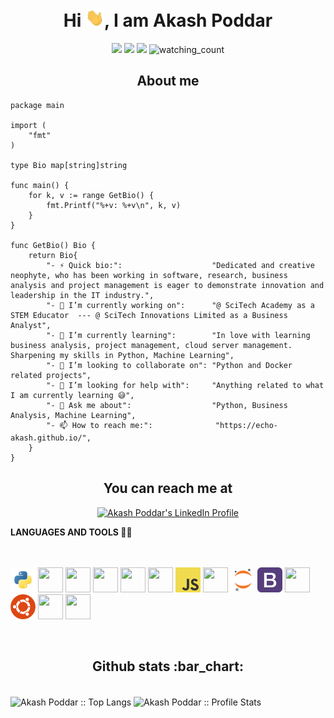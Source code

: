 

<h1 align="center">Hi <img src="https://raw.githubusercontent.com/ABSphreak/ABSphreak/master/gifs/Hi.gif" width="30px">, I am Akash Poddar </h1>

 <p align="center">
<img src="https://img.shields.io/badge/Age-25-blue" />
  <img src="https://img.shields.io/badge/Lives-Bangladesh-success" />
  <img src="https://img.shields.io/badge/Languages-English%20%26%20Bangla-brightgreen" />
	<img src="https://komarev.com/ghpvc/?username=echo-akash&color=brightgreen" alt="watching_count" />
</p>



<h2 align="center">About me</h2>

```golang
package main

import (
	"fmt"
)

type Bio map[string]string

func main() {
	for k, v := range GetBio() {
		fmt.Printf("%+v: %+v\n", k, v)
	}
}

func GetBio() Bio {
	return Bio{
		"- ⚡ Quick bio:":                    "Dedicated and creative neophyte, who has been working in software, research, business analysis and project management is eager to demonstrate innovation and leadership in the IT industry.",
		"- 🔭 I’m currently working on":      "@ SciTech Academy as a STEM Educator  --- @ SciTech Innovations Limited as a Business Analyst",
		"- 🌱 I’m currently learning":        "In love with learning business analysis, project management, cloud server management. Sharpening my skills in Python, Machine Learning",
		"- 👯 I’m looking to collaborate on": "Python and Docker related projects",
		"- 🤔 I’m looking for help with":     "Anything related to what I am currently learning 😅",
		"- 💬 Ask me about":                  "Python, Business Analysis, Machine Learning",
		"- 📫 How to reach me:":              "https://echo-akash.github.io/",
	}
}
```

<h2 align="center">You can reach me at </h2>

<p align="center">

  <a href="https://www.linkedin.com/in/akash-poddar/">
    <img src="https://www.vectorlogo.zone/logos/linkedin/linkedin-icon.svg" alt="Akash Poddar's LinkedIn Profile" height="30" width="30">
  </a>
</p>



**LANGUAGES AND TOOLS :man_technologist:**  
<br/>
<br/>

<code><img height="40" width="40" src="https://raw.githubusercontent.com/github/explore/80688e429a7d4ef2fca1e82350fe8e3517d3494d/topics/python/python.png"></code>
<code><img height="40" width="40" src="https://images.vexels.com/media/users/3/166401/isolated/preview/b82aa7ac3f736dd78570dd3fa3fa9e24-java-programming-language-icon-by-vexels.png"></code>
<code><img height="40" width="40" src="https://www.naveedashfaq.me/img/c++.png"></code>
<code><img height="40" width="40" src="https://cdn.iconscout.com/icon/free/png-512/c-programming-569564.png"></code>
<code><img height="40" width="40" src="https://www.flaticon.com/svg/static/icons/svg/1216/1216733.svg"></code>
<code><img height="40" width="40" src="https://cdn.iconscout.com/icon/free/png-256/css-131-722685.png"></code>
<code><img height="40" width="40" src="https://raw.githubusercontent.com/github/explore/80688e429a7d4ef2fca1e82350fe8e3517d3494d/topics/javascript/javascript.png"></code>
<code><img height="40" width="40" src="https://upload.wikimedia.org/wikipedia/commons/thumb/3/3f/Git_icon.svg/1024px-Git_icon.svg.png"></code>
<code><img height="40" width="40" src="https://raw.githubusercontent.com/github/explore/80688e429a7d4ef2fca1e82350fe8e3517d3494d/topics/jupyter-notebook/jupyter-notebook.png"></code>
<code><img height="40" width="40" src="https://raw.githubusercontent.com/github/explore/80688e429a7d4ef2fca1e82350fe8e3517d3494d/topics/bootstrap/bootstrap.png"></code>
<code><img height="40" width="40" src="https://github.com/get-icon/geticon/raw/master/icons/mysql.svg"></code>
<code><img height="40" width="40" src="https://raw.githubusercontent.com/github/explore/80688e429a7d4ef2fca1e82350fe8e3517d3494d/topics/ubuntu/ubuntu.png"></code>
<code><img height="40" width="40" src="https://github.com/get-icon/geticon/raw/master/icons/docker-icon.svg"></code>
<code><img height="40" width="40" src="https://github.com/get-icon/geticon/raw/master/icons/adobe-photoshop.svg"></code>


<br/>



<h2 align="center">Github stats :bar_chart:</h2>
<br>

<img align ="center" src="https://github-readme-stats.vercel.app/api/top-langs/?username=echo-akash&langs_count=12&theme=tokyonight&layout=compact" alt="Akash Poddar :: Top Langs" />

<img align ="center" src="https://github-readme-stats.vercel.app/api?username=echo-akash&show_icons=true&theme=synthwave" alt="Akash Poddar :: Profile Stats" />




